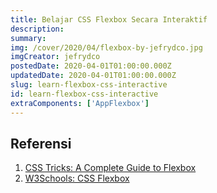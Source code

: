 ```yaml
---
title: Belajar CSS Flexbox Secara Interaktif
description: 
summary: 
img: /cover/2020/04/flexbox-by-jefrydco.jpg
imgCreator: jefrydco
postedDate: 2020-04-01T01:00:00.000Z
updatedDate: 2020-04-01T01:00:00.000Z
slug: learn-flexbox-css-interactive
id: learn-flexbox-css-interactive
extraComponents: ['AppFlexbox']
---
```


<app-flexbox />

## Referensi
1. [CSS Tricks: A Complete Guide to Flexbox](https://css-tricks.com/snippets/css/a-guide-to-flexbox/)
2. [W3Schools: CSS Flexbox](https://www.w3schools.com/css/css3_flexbox.asp)